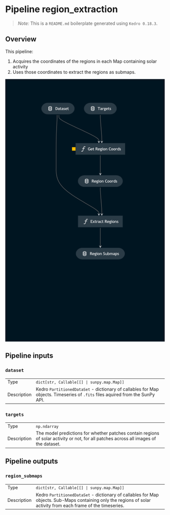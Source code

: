 # Pipeline region_extraction

> *Note:* This is a `README.md` boilerplate generated using `Kedro 0.18.3`.

## Overview

<!---
Please describe your modular pipeline here.
-->

This pipeline:
1. Acquires the coordinates of the regions in each Map containing solar activity
2. Uses those coordinates to extract the regions as submaps.

![Overview](./region_extraction.png)

## Pipeline inputs

<!---
The list of pipeline inputs.
-->

### `dataset`
|      |                    |
| ---- | ------------------ |
| Type | `dict[str, Callable[[] \| sunpy.map.Map]]` |
| Description | Kedro `PartitionedDataSet` - dictionary of callables for Map objects. Timeseries of `.fits` files aquired from the SunPy API. |

### `targets`
|      |                    |
| ---- | ------------------ |
| Type | `np.ndarray` |
| Description | The model predictions for whether patches contain regions of solar activity or not, for all patches across all images of the dataset. |

## Pipeline outputs

<!---
The list of pipeline outputs.
-->

### `region_submaps`
|      |                    |
| ---- | ------------------ |
| Type | `dict[str, Callable[[] \| sunpy.map.Map]]` |
| Description | Kedro `PartitionedDataSet` - dictionary of callables for Map objects. Sub-Maps containing only the regions of solar activity from each frame of the timeseries. |